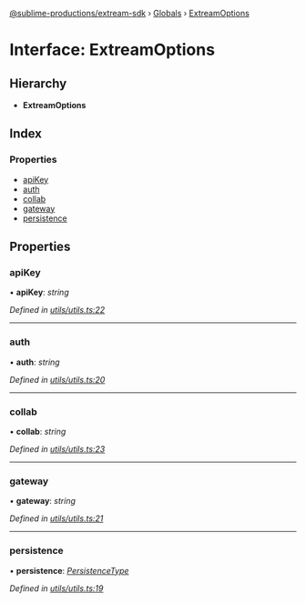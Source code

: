[@sublime-productions/extream-sdk](../README.md) › [Globals](../globals.md) › [ExtreamOptions](extreamoptions.md)

# Interface: ExtreamOptions

## Hierarchy

* **ExtreamOptions**

## Index

### Properties

* [apiKey](extreamoptions.md#apikey)
* [auth](extreamoptions.md#auth)
* [collab](extreamoptions.md#collab)
* [gateway](extreamoptions.md#gateway)
* [persistence](extreamoptions.md#persistence)

## Properties

###  apiKey

• **apiKey**: *string*

*Defined in [utils/utils.ts:22](https://github.com/Extream-SaaS/ex-sdk/blob/936e0b7/src/utils/utils.ts#L22)*

___

###  auth

• **auth**: *string*

*Defined in [utils/utils.ts:20](https://github.com/Extream-SaaS/ex-sdk/blob/936e0b7/src/utils/utils.ts#L20)*

___

###  collab

• **collab**: *string*

*Defined in [utils/utils.ts:23](https://github.com/Extream-SaaS/ex-sdk/blob/936e0b7/src/utils/utils.ts#L23)*

___

###  gateway

• **gateway**: *string*

*Defined in [utils/utils.ts:21](https://github.com/Extream-SaaS/ex-sdk/blob/936e0b7/src/utils/utils.ts#L21)*

___

###  persistence

• **persistence**: *[PersistenceType](../enums/persistencetype.md)*

*Defined in [utils/utils.ts:19](https://github.com/Extream-SaaS/ex-sdk/blob/936e0b7/src/utils/utils.ts#L19)*
